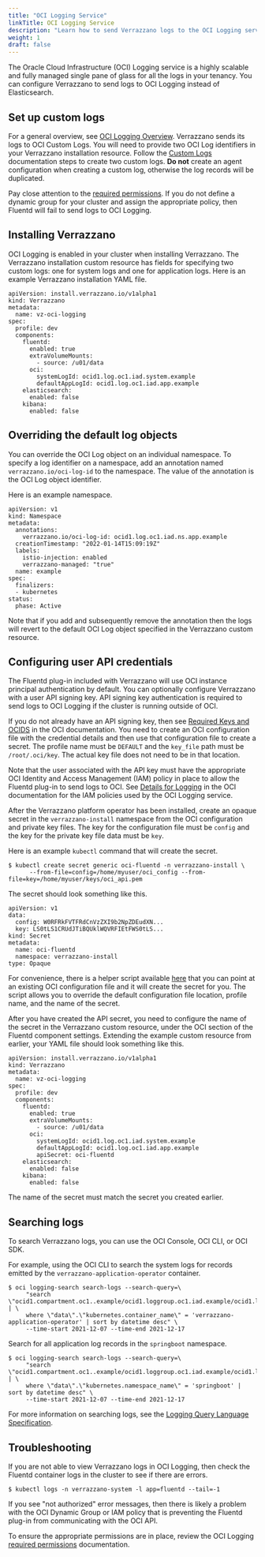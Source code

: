 ```yaml
---
title: "OCI Logging Service"
linkTitle: OCI Logging Service
description: "Learn how to send Verrazzano logs to the OCI Logging service"
weight: 1
draft: false
---
```


The Oracle Cloud Infrastructure (OCI) Logging service is a highly scalable and fully managed single pane of glass for all the logs in your tenancy. You can configure Verrazzano to send logs to OCI Logging instead of Elasticsearch.

## Set up custom logs
For a general overview, see [OCI Logging Overview](https://docs.oracle.com/en-us/iaas/Content/Logging/Concepts/loggingoverview.htm). Verrazzano sends its logs to OCI Custom Logs. You will need to provide two OCI Log identifiers in your Verrazzano installation resource. Follow the [Custom Logs](https://docs.oracle.com/en-us/iaas/Content/Logging/Concepts/custom_logs.htm) documentation steps to create two custom logs. **Do not** create an agent configuration when creating a custom log, otherwise the log records will be duplicated.

Pay close attention to the [required permissions](https://docs.oracle.com/en-us/iaas/Content/Logging/Task/managinglogs.htm#required_permissions_logs_groups). If you do not define a dynamic group for your cluster and assign the appropriate policy, then Fluentd will fail to send logs to OCI Logging.

## Installing Verrazzano
OCI Logging is enabled in your cluster when installing Verrazzano. The Verrazzano installation custom resource has fields for specifying two custom logs: one for system logs and one for application logs. Here is an example Verrazzano installation YAML file.
```
apiVersion: install.verrazzano.io/v1alpha1
kind: Verrazzano
metadata:
  name: vz-oci-logging
spec:
  profile: dev
  components:
    fluentd:
      enabled: true
      extraVolumeMounts:
        - source: /u01/data
      oci:
        systemLogId: ocid1.log.oc1.iad.system.example
        defaultAppLogId: ocid1.log.oc1.iad.app.example
    elasticsearch:
      enabled: false
    kibana:
      enabled: false
```

## Overriding the default log objects
You can override the OCI Log object on an individual namespace. To specify a log identifier on a namespace, add an annotation named `verrazzano.io/oci-log-id` to the namespace. The value of the annotation is the OCI Log object identifier.

Here is an example namespace.
```
apiVersion: v1
kind: Namespace
metadata:
  annotations:
    verrazzano.io/oci-log-id: ocid1.log.oc1.iad.ns.app.example
  creationTimestamp: "2022-01-14T15:09:19Z"
  labels:
    istio-injection: enabled
    verrazzano-managed: "true"
  name: example
spec:
  finalizers:
  - kubernetes
status:
  phase: Active
```

Note that if you add and subsequently remove the annotation then the logs will revert to the default OCI Log object specified in the Verrazzano custom resource.

## Configuring user API credentials
The Fluentd plug-in included with Verrazzano will use OCI instance principal authentication by default. You can optionally configure Verrazzano with a user API signing key. API signing key authentication is required to send logs to OCI Logging if the cluster is running outside of OCI.

If you do not already have an API signing key, then see [Required Keys and OCIDS](https://docs.oracle.com/en-us/iaas/Content/API/Concepts/apisigningkey.htm) in the OCI documentation. You need to create an OCI configuration file with the credential details and then use that configuration file to create a secret. The profile name must be `DEFAULT` and the `key_file` path must be `/root/.oci/key`. The actual key file does not need to be in that location.

Note that the user associated with the API key must have the appropriate OCI Identity and Access Management (IAM) policy in place to allow the Fluentd plug-in to send logs to OCI. See [Details for Logging](https://docs.oracle.com/en-us/iaas/Content/Identity/Reference/loggingpolicyreference.htm) in the OCI documentation for the IAM policies used by the OCI Logging service.

After the Verrazzano platform operator has been installed, create an opaque secret in the `verrazzano-install` namespace from the OCI configuration and private key files. The key for the configuration file must be `config` and the key for the private key file data must be `key`.

Here is an example `kubectl` command that will create the secret.

```
$ kubectl create secret generic oci-fluentd -n verrazzano-install \
      --from-file=config=/home/myuser/oci_config --from-file=key=/home/myuser/keys/oci_api.pem
```

The secret should look something like this.

```
apiVersion: v1
data:
  config: W0RFRkFVTFRdCnVzZXI9b2NpZDEudXN...
  key: LS0tLS1CRUdJTiBQUklWQVRFIEtFWS0tLS...
kind: Secret
metadata:
  name: oci-fluentd
  namespace: verrazzano-install
type: Opaque
```

For convenience, there is a helper script available [here](https://raw.githubusercontent.com/verrazzano/verrazzano/master/platform-operator/scripts/install/create_oci_fluentd_secret.sh) that you can point at an existing OCI configuration file and it will create the secret for you. The script allows you to override the default configuration file location, profile name, and the name of the secret.

After you have created the API secret, you need to configure the name of the secret in the Verrazzano custom resource, under the OCI section of the Fluentd component settings. Extending the example custom resource from earlier, your YAML file should look something like this.

```
apiVersion: install.verrazzano.io/v1alpha1
kind: Verrazzano
metadata:
  name: vz-oci-logging
spec:
  profile: dev
  components:
    fluentd:
      enabled: true
      extraVolumeMounts:
        - source: /u01/data
      oci:
        systemLogId: ocid1.log.oc1.iad.system.example
        defaultAppLogId: ocid1.log.oc1.iad.app.example
        apiSecret: oci-fluentd
    elasticsearch:
      enabled: false
    kibana:
      enabled: false
```

The name of the secret must match the secret you created earlier.

## Searching logs
To search Verrazzano logs, you can use the OCI Console, OCI CLI, or OCI SDK.

For example, using the OCI CLI to search the system logs for records emitted by the `verrazzano-application-operator` container.
```
$ oci logging-search search-logs --search-query=\
     "search \"ocid1.compartment.oc1..example/ocid1.loggroup.oc1.iad.example/ocid1.log.oc1.iad.example\" | \
     where \"data\".\"kubernetes.container_name\" = 'verrazzano-application-operator' | sort by datetime desc" \
     --time-start 2021-12-07 --time-end 2021-12-17
```

Search for all application log records in the `springboot` namespace.
```
$ oci logging-search search-logs --search-query=\
     "search \"ocid1.compartment.oc1..example/ocid1.loggroup.oc1.iad.example/ocid1.log.oc1.iad.example\" | \
     where \"data\".\"kubernetes.namespace_name\" = 'springboot' | sort by datetime desc" \
     --time-start 2021-12-07 --time-end 2021-12-17
```

For more information on searching logs, see the [Logging Query Language Specification](https://docs.oracle.com/en-us/iaas/Content/Logging/Reference/query_language_specification.htm).

## Troubleshooting
If you are not able to view Verrazzano logs in OCI Logging, then check the Fluentd container logs in the cluster to see if there are errors.
```
$ kubectl logs -n verrazzano-system -l app=fluentd --tail=-1
```
If you see "not authorized" error messages, then there is likely a problem with the OCI Dynamic Group or IAM policy that is preventing the Fluentd plug-in from communicating with the OCI API.

To ensure the appropriate permissions are in place, review the OCI Logging [required permissions](https://docs.oracle.com/en-us/iaas/Content/Logging/Task/managinglogs.htm#required_permissions_logs_groups) documentation.
